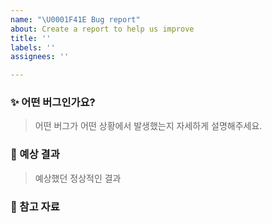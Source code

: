 ```yaml
---
name: "\U0001F41E Bug report"
about: Create a report to help us improve
title: ''
labels: ''
assignees: ''

---
```


### ✨ 어떤 버그인가요? 

> 어떤 버그가 어떤 상황에서 발생했는지 자세하게 설명해주세요.

### 💬 예상 결과

> 예상했던 정상적인 결과

### 📝 참고 자료

>
